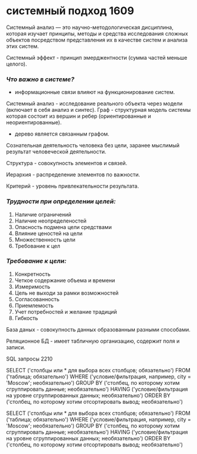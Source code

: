 # системный подход 1609

Системный анализ — это научно-методологическая дисциплина, которая изучает принципы, методы и средства исследования сложных объектов посредством представления их в качестве систем и анализа этих систем.

Системный эффект - принцип эмерджентности (сумма частей меньше целого).

### ***Что важно в системе?***

- информационные связи влияют на функционирование систем.

Системный анализ - исследование реального объекта через модели (включает в себя анализ и синтес).
Граф - структурная модель системы которая состоит из вершин и ребер (ориентированные и неориентированные).

- дерево является связанным графом.

Сознательная деятельность человека без цели, заранее мыслимый результат человеческой деятельности.

Структура - совокупность элементов и связей.

Иерархия - распределение элементов по важности.

Критерий - уровень привлекательности результата.

### ***Трудности при определении целей:***

1. Наличие ограничений
2. Наличие неопределеностей 
3. Опасность подмена цели средствами 
4. Влияние ценостей на цели
5. Множественность цели
6. Требование к цел

### ***Требование к цели:***

1. Конкретность 
2. Четкое содержание объема и времени
3. Измеримость
4. Цель не выходи за рамки возможностей
5. Согласованность 
6. Приемлемость
7. Учет потребностей и желание традиций
8. Гибкость

База даных - совокупность данных образованным разными способами.

Реляционное БД - имеет табличную организацию, содержит поля и записи.

SQL запросы 2210

SELECT ('столбцы или * для выбора всех столбцов; обязательно')
FROM ('таблица; обязательно')
WHERE ('условие/фильтрация, например, city = 'Moscow'; необязательно')
GROUP BY ('столбец, по которому хотим сгруппировать данные; необязательно')
HAVING ('условие/фильтрация на уровне сгруппированных данных; необязательно') 
ORDER BY ('столбец, по которому хотим отсортировать вывод; необязательно')

SELECT ('столбцы или * для выбора всех столбцов; обязательно')
FROM ('таблица; обязательно')
WHERE ('условие/фильтрация, например, city = 'Moscow'; необязательно')
GROUP BY ('столбец, по которому хотим сгруппировать данные; необязательно')
HAVING ('условие/фильтрация на уровне сгруппированных данных; необязательно') 
ORDER BY ('столбец, по которому хотим отсортировать вывод; необязательно')
